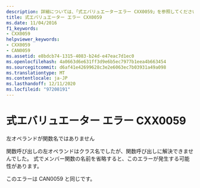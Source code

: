 ```yaml
---
description: 詳細については、「式エバリュエーターエラー CXX0059」を参照してください。
title: 式エバリュエーター エラー CXX0059
ms.date: 11/04/2016
f1_keywords:
- CXX0059
helpviewer_keywords:
- CXX0059
- CAN0059
ms.assetid: e8bdcb74-1315-4083-b24d-e47eac7d1ec0
ms.openlocfilehash: 4a0663d6e631ff3d9e6b5ec7977b1eea4b663454
ms.sourcegitcommit: d6af41e42699628c3e2e6063ec7b03931a49a098
ms.translationtype: MT
ms.contentlocale: ja-JP
ms.lasthandoff: 12/11/2020
ms.locfileid: "97208191"
---
```

# <a name="expression-evaluator-error-cxx0059"></a>式エバリュエーター エラー CXX0059

左オペランドが関数名ではありません

関数呼び出しの左オペランドはクラス名でしたが、関数呼び出しに解決できませんでした。 式でメンバー関数の名前を省略すると、このエラーが発生する可能性があります。

このエラーは CAN0059 と同じです。
